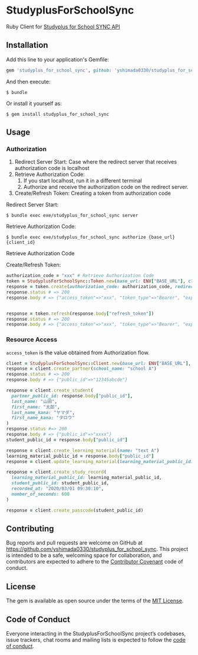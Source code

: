 # StudyplusForSchoolSync

Ruby Client for [Studyplus for School SYNC API](https://studyplus.github.io/fs-sync-api/)

## Installation

Add this line to your application's Gemfile:

```ruby
gem 'studyplus_for_school_sync', github: 'yshimada0330/studyplus_for_school_sync'
```

And then execute:

    $ bundle

Or install it yourself as:

    $ gem install studyplus_for_school_sync

## Usage

### Authorization

1. Redirect Server Start: Case where the redirect server that receives authorization code is localhost
1. Retrieve Authorization Code:
   1. If you start localhost, run it in a different terminal
   1. Authorize and receive the authorization code on the redirect server.
1. Create/Refresh Token: Creating a token from authorization code

Redirect Server Start:

    $ bundle exec exe/studyplus_for_school_sync server

Retrieve Authorization Code:

    $ bundle exec exe/studyplus_for_school_sync authorize {base_url} {client_id}

Retrieve Authorization Code

Create/Refresh Token:

```ruby
authorization_code = "xxx" # Retrieve Authorization Code
token = StudyplusForSchoolSync::Token.new(base_url: ENV["BASE_URL"], client_id: ENV["CLIENT_ID"], client_secret: ENV["CLIENT_SECRET"])
response = token.create(authorization_code: authorization_code, redirect_uri: "https://localhost:8080")
response.status # => 200
response.body # => {"access_token"=>"xxx", "token_type"=>"Bearer", "expires_in"=>86399, "refresh_token"=>"xxxx", "scope"=>"learning_material_supplier lms_passcode_issue", "created_at"=>1621558627}


response = token.refresh(response.body["refresh_token"])
response.status # => 200
response.body # => {"access_token"=>"xxx", "token_type"=>"Bearer", "expires_in"=>86399, "refresh_token"=>"xxx", "scope"=>"learning_material_supplier lms_passcode_issue", "created_at"=>1621558753}
```

### Resource Access

`access_token` is the value obtained from Authorization flow.

```ruby
client = StudyplusForSchoolSync::Client.new(base_url: ENV["BASE_URL"], access_token: access_token)
response = client.create_partner(school_name: "school A")
response.status # => 200
response.body # => {"public_id"=>"12345abcde"}

response = client.create_student(
  partner_public_id: response.body["public_id"],
  last_name: "山田",
  first_name: "太郎",
  last_name_kana: "ヤマダ",
  first_name_kana: "タロウ"
)
response.status #=> 200
response.body # => {"public_id"=>"xxxx"}
student_public_id = response.body["public_id"]

response = client.create_learning_material(name: "text A")
learning_material_public_id = response.body["public_id"]
response = client.update_learning_material(learning_material_public_id: learning_material_public_id, name: "text B")

response = client.create_study_record(
  learning_material_public_id: learning_material_public_id,
  student_public_id: student_public_id,
  recorded_at: "2020/03/01 09:30:10",
  number_of_seconds: 600
)

response = client.create_passcode(student_public_id)
```

## Contributing

Bug reports and pull requests are welcome on GitHub at https://github.com/yshimada0330/studyplus_for_school_sync. This project is intended to be a safe, welcoming space for collaboration, and contributors are expected to adhere to the [Contributor Covenant](http://contributor-covenant.org) code of conduct.

## License

The gem is available as open source under the terms of the [MIT License](https://opensource.org/licenses/MIT).

## Code of Conduct

Everyone interacting in the StudyplusForSchoolSync project’s codebases, issue trackers, chat rooms and mailing lists is expected to follow the [code of conduct](https://github.com/yshimada0330/studyplus_for_school_sync/blob/master/CODE_OF_CONDUCT.md).
